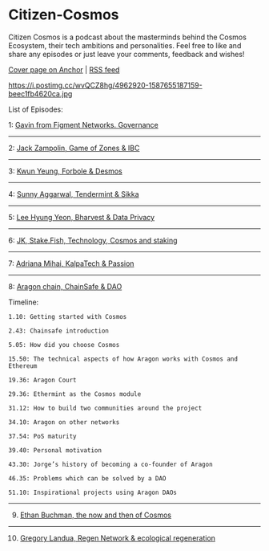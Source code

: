 # Citizen-Cosmos

Citizen Cosmos is a podcast about the masterminds behind the Cosmos Ecosystem, their tech ambitions and personalities. Feel free to like and share any episodes or just leave your comments, feedback and wishes!

[Cover page on Anchor](https://anchor.fm/citizencosmos) | [RSS feed](https://anchor.fm/s/1e2d6720/podcast/rss) 

https://i.postimg.cc/wvQCZ8hg/4962920-1587655187159-beec1fb4620ca.jpg

List of Episodes:

1: [Gavin from Figment Networks. Governance](https://anchor.fm/citizencosmos/episodes/Gavin-from-Figment-Networks--Governance-ed5jm8)

<hr>

2: [Jack Zampolin, Game of Zones & IBC](https://anchor.fm/citizencosmos/episodes/Jack-Zampolin--Game-of-Zones--IBC-ed5jul)


<hr>

3: [Kwun Yeung, Forbole & Desmos](https://anchor.fm/citizencosmos/episodes/Kwun-Yeung--Forbole--Desmos-edesno) 


<hr>

4: [Sunny Aggarwal, Tendermint & Sikka](https://anchor.fm/citizencosmos/episodes/Sunny-Aggarwal--Tendermint--Sikka-edpmcj)


<hr>

5: [Lee Hyung Yeon, Bharvest & Data Privacy](https://anchor.fm/citizencosmos/episodes/Lee-Hyung-Yeon--Bharvest--Data-Privacy-ee1vus)


<hr>

6: [JK, Stake.Fish, Technology, Cosmos and staking](https://anchor.fm/citizencosmos/episodes/JK--Stake-Fish--tech-adoption-eee4cj)


<hr>

7: [ Adriana Mihai, KalpaTech & Passion](https://anchor.fm/citizencosmos/episodes/Adriana-Mihai--KalpaTech--Passion-eemjns)


<hr>

8: [Aragon chain, ChainSafe & DAO](https://anchor.fm/citizencosmos/episodes/Aragon-chain--ChainSafe--DAO-ef1ohv)

Timeline:

    1.10: Getting started with Cosmos

    2.43: Chainsafe introduction

    5.05: How did you choose Cosmos

    15.50: The technical aspects of how Aragon works with Cosmos and Ethereum

    19.36: Aragon Court

    29.36: Ethermint as the Cosmos module

    31.12: How to build two communities around the project

    34.10: Aragon on other networks

    37.54: PoS maturity

    39.40: Personal motivation

    43.30: Jorge’s history of becoming a co-founder of Aragon

    46.35: Problems which can be solved by a DAO

    51.10: Inspirational projects using Aragon DAOs


<hr>

9. [Ethan Buchman, the now and then of Cosmos](https://anchor.fm/citizencosmos/episodes/Ethan-Buchman--the-now-and-then-of-Cosmos-eff5vm)

<hr>

10. [ Gregory Landua, Regen Network & ecological regeneration](https://anchor.fm/citizencosmos/episodes/Gregory-Landua--Regen-Network--ecological-regeneration-efv5cq)
